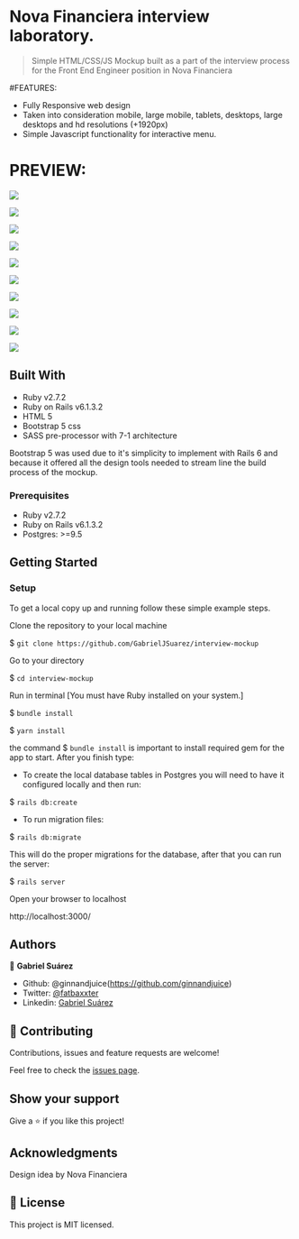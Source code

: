 # Nova Financiera interview laboratory.

> Simple HTML/CSS/JS Mockup built as a part of the interview process for the Front End Engineer position in Nova Financiera

#FEATURES:

- Fully Responsive web design
- Taken into consideration mobile, large mobile, tablets, desktops, large desktops and hd resolutions (+1920px)
- Simple Javascript functionality for interactive menu.


# PREVIEW:

![](https://github.com/GabrielJSuarez/interview-mockup/blob/main/public/1.png)

![](https://github.com/GabrielJSuarez/interview-mockup/blob/main/public/2.png)

![](https://github.com/GabrielJSuarez/interview-mockup/blob/main/public/3.png)

![](https://github.com/GabrielJSuarez/interview-mockup/blob/main/public/4.png)

![](https://github.com/GabrielJSuarez/interview-mockup/blob/main/public/5.png)

![](https://github.com/GabrielJSuarez/interview-mockup/blob/main/public/6.png)

![](https://github.com/GabrielJSuarez/interview-mockup/blob/main/public/7.png)

![](https://github.com/GabrielJSuarez/interview-mockup/blob/main/public/8.png)

![](https://github.com/GabrielJSuarez/interview-mockup/blob/main/public/9.png)

![](https://github.com/GabrielJSuarez/interview-mockup/blob/main/public/10.png)

## Built With

- Ruby v2.7.2
- Ruby on Rails v6.1.3.2
- HTML 5
- Bootstrap 5 css
- SASS pre-processor with 7-1 architecture

Bootstrap 5 was used due to it's simplicity to implement with Rails 6 and because it offered all the design tools needed to stream line the build process of the mockup.

### Prerequisites

- Ruby v2.7.2
- Ruby on Rails v6.1.3.2
- Postgres: >=9.5

## Getting Started

### Setup

To get a local copy up and running follow these simple example steps.

Clone the repository to your local machine

$ `git clone https://github.com/GabrielJSuarez/interview-mockup`

Go to your directory

$ `cd interview-mockup`

Run in terminal [You must have Ruby installed on your system.]

$ `bundle install`

$ `yarn install`

the command $ `bundle install` is important to install required gem for the app to start. After you finish type:

- To create the local database tables in Postgres you will need to have it configured locally and then run:

$ `rails db:create`

- To run migration files:

$ `rails db:migrate`

This will do the proper migrations for the database, after that you can run the server:

$ `rails server`

Open your browser to localhost

http://localhost:3000/

## Authors

👤 **Gabriel Suárez**

- Github: @ginnandjuice(https://github.com/ginnandjuice)
- Twitter: [@fatbaxxter](https://twitter.com/fatbaxxter)
- Linkedin: [Gabriel Suárez](https://www.linkedin.com/in/gabriel-ginn-suarez/)

## 🤝 Contributing

Contributions, issues and feature requests are welcome!

Feel free to check the [issues page](issues/).

## Show your support

Give a ⭐️ if you like this project!

## Acknowledgments

Design idea by Nova Financiera

## 📝 License

This project is MIT licensed.

